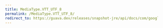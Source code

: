 ```yaml
---
title: MediaType.VTT_UTF_8
permalink: /MediaType.VTT_UTF_8/
redirect_to: https://guava.dev/releases/snapshot-jre/api/docs/com/google/common/net/MediaType.html#VTT_UTF_8
---
```

